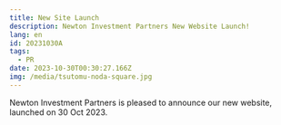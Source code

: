 ```yaml
---
title: New Site Launch
description: Newton Investment Partners New Website Launch!
lang: en
id: 20231030A
tags:
  - PR
date: 2023-10-30T00:30:27.166Z
img: /media/tsutomu-noda-square.jpg
---
```

Newton Investment Partners is pleased to announce our new website, launched on 30 Oct 2023.